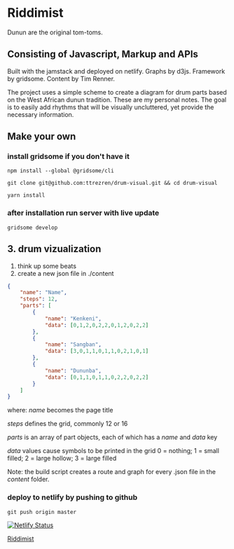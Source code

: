 # Riddimist

Dunun are the original tom-toms.

## Consisting of Javascript, Markup and APIs

Built with the jamstack and deployed on netlify.
Graphs by d3js. Framework by gridsome. Content by Tim Renner.

The project uses a simple scheme to create a diagram for drum parts based on the West African dunun tradition. These are my personal notes. The goal is to easily add rhythms that will be visually uncluttered, yet provide the necessary information.

## Make your own

### install gridsome if you don't have it

`npm install --global @gridsome/cli`

`git clone git@github.com:ttrezren/drum-visual.git && cd drum-visual`

`yarn install`

### after installation run server with live update

`gridsome develop`

## 3. drum vizualization

1. think up some beats
1. create a new json file in ./content

```json
{
    "name": "Name",
    "steps": 12,
    "parts": [
        {
            "name": "Kenkeni",
            "data": [0,1,2,0,2,2,0,1,2,0,2,2]
        },
        {
            "name": "Sangban",
            "data": [3,0,1,1,0,1,1,0,2,1,0,1]
        },
        {
            "name": "Dununba",
            "data": [0,1,1,0,1,1,0,2,2,0,2,2]
        }
    ]
}
```
where:
*name* becomes the page title

*steps* defines the grid, commonly 12 or 16

*parts* is an array of part objects, each of which has a *name* and *data* key

*data* values cause symbols to be printed in the grid 0 = nothing; 1 = small filled; 2 = large hollow; 3 = large filled

Note: the build script creates a route and graph for every .json file in the *content* folder.

### deploy to netlify by pushing to github

`git push origin master`

[![Netlify Status](https://api.netlify.com/api/v1/badges/03d5a170-4ef9-4916-9679-a73289cde700/deploy-status)](https://app.netlify.com/sites/jolly-wilson-1e0ce9/deploys)

[Riddimist](https://www.digitizdat.com)
